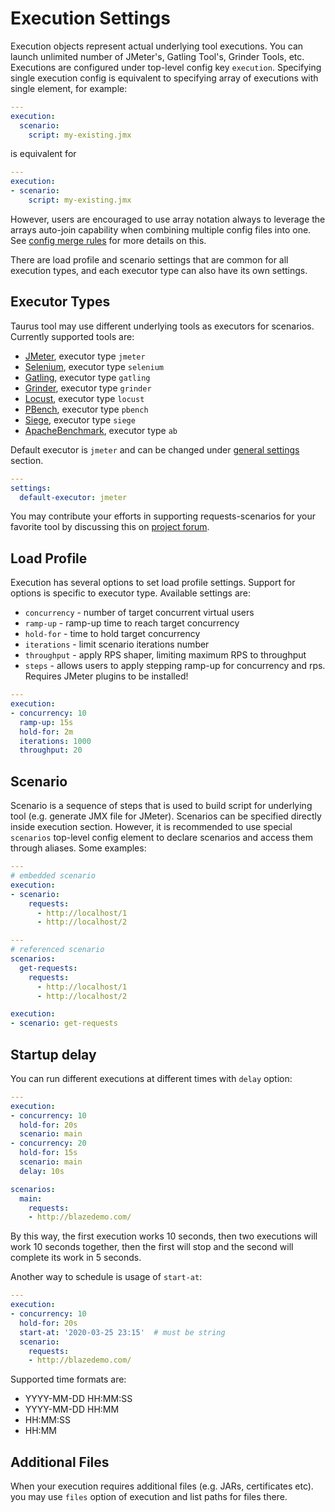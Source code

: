 # Execution Settings

Execution objects represent actual underlying tool executions. You can launch unlimited number of JMeter's, Gatling Tool's, Grinder Tools, etc. Executions are configured under top-level config key `execution`. Specifying single execution config is equivalent to specifying array of executions with single element, for example:

```yaml
---
execution:
  scenario:
    script: my-existing.jmx
```

is equivalent for 

```yaml
---
execution:
- scenario:
    script: my-existing.jmx
```

However, users are encouraged to use array notation always to leverage the arrays auto-join capability when combining multiple config files into one. See [config merge rules](CommandLine.md#configuration-files-processing) for more details on this.

There are load profile and scenario settings that are common for all execution types, and each executor type can also have its own settings.

## Executor Types

Taurus tool may use different underlying tools as executors for scenarios. Currently supported tools are:
 
  - [JMeter](JMeter.md), executor type `jmeter`
  - [Selenium](Selenium.md), executor type `selenium`
  - [Gatling](Gatling.md), executor type `gatling`
  - [Grinder](Grinder.md), executor type `grinder`
  - [Locust](Locust.md), executor type `locust`
  - [PBench](PBench.md), executor type `pbench`
  - [Siege](Siege.md), executor type `siege`
  - [ApacheBenchmark](ApacheBenchmark.md), executor type `ab`

Default executor is `jmeter` and can be changed under [general settings](ConfigSyntax.md#top-level-settings) section.
```yaml
---
settings:
  default-executor: jmeter
```

You may contribute your efforts in supporting requests-scenarios for your favorite tool by discussing this on [project forum](https://groups.google.com/forum/#!forum/codename-taurus).

## Load Profile

Execution has several options to set load profile settings. Support for options is specific to executor type. Available settings are:

 - `concurrency` - number of target concurrent virtual users
 - `ramp-up` - ramp-up time to reach target concurrency
 - `hold-for` - time to hold target concurrency
 - `iterations` - limit scenario iterations number
 - `throughput` - apply RPS shaper, limiting maximum RPS to throughput
 - `steps` - allows users to apply stepping ramp-up for concurrency and rps. Requires JMeter plugins to be installed!

```yaml
---
execution: 
- concurrency: 10
  ramp-up: 15s
  hold-for: 2m
  iterations: 1000
  throughput: 20
```

## Scenario

Scenario is a sequence of steps that is used to build script for underlying tool (e.g. generate JMX file for JMeter). Scenarios can be specified directly inside execution section. However, it is recommended to use special `scenarios` top-level config element to declare
scenarios and access them through aliases. Some examples:

```yaml
---
# embedded scenario
execution:
- scenario:
    requests:
      - http://localhost/1
      - http://localhost/2
```

```yaml
---
# referenced scenario
scenarios:
  get-requests:
    requests:
      - http://localhost/1
      - http://localhost/2

execution:
- scenario: get-requests
```

## Startup delay

You can run different executions at different times with `delay` option:
```yaml
---
execution:
- concurrency: 10
  hold-for: 20s
  scenario: main
- concurrency: 20
  hold-for: 15s
  scenario: main
  delay: 10s

scenarios:
  main:
    requests:
    - http://blazedemo.com/
```
By this way, the first execution works 10 seconds, then two executions will work 10 seconds together, then the first will stop and the second will complete its work in 5 seconds.

Another way to schedule is usage of `start-at`:
```yaml
---
execution:
- concurrency: 10
  hold-for: 20s
  start-at: '2020-03-25 23:15'  # must be string
  scenario: 
    requests:
    - http://blazedemo.com/
```
Supported time formats are:
- YYYY-MM-DD HH:MM:SS
- YYYY-MM-DD HH:MM
- HH:MM:SS
- HH:MM

## Additional Files

When your execution requires additional files (e.g. JARs, certificates etc). you may use `files` option of execution and list paths for files there.

